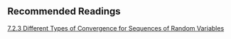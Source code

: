 ## Recommended Readings ##
[7.2.3 Different Types of Convergence for Sequences of Random Variables](https://www.probabilitycourse.com/chapter7/7_2_3_different_types_of_convergence_for_sequences_of_random_variables.php)